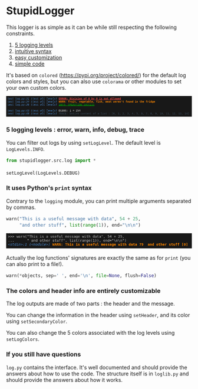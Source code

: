 # StupidLogger

This logger is as simple as it can be while still respecting the following constraints.

1. [5 logging levels](#one)
2. [intuitive syntax](#two)
3. [easy customization](#three)
4. [simple code](#four)

It's based on `colored` (https://pypi.org/project/colored/) for the default log colors and styles, but you can also use `colorama` or other modules to set your own custom colors.

![alt text](pictures/log_colors.png)

### 5 logging levels : error, warn, info, debug, trace<a name="one"></a>

You can filter out logs by using `setLogLevel`. The default level is `LogLevels.INFO`.

```python
from stupidlogger.src.log import *

setLogLevel(LogLevels.DEBUG)
```

### It uses Python's `print` syntax<a name="two"></a>

Contrary to the `logging` module, you can print multiple arguments separated by commas.

```python
warn("This is a useful message with data", 54 + 25,
     "and other stuff", list(range(1)), end="\n\n")
```
![alt text](pictures/warn_example.png)

Actually the log functions' signatures are exactly the same as for `print` (you can also print to a file!).

```python
warn(*objects, sep=' ', end='\n', file=None, flush=False)
```

### The colors and header info are entirely customizable<a name="three"></a>

The log outputs are made of two parts : the header and the message.

You can change the information in the header using `setHeader`, and its color using `setSecondaryColor`.

You can also change the 5 colors associated with the log levels using `setLogColors`.

### If you still have questions<a name="four"></a>

`log.py` contains the interface. It's well documented and should provide the answers about how to use the code. The structure itself is in `loglib.py` and should provide the answers about how it works.